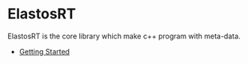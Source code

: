 # ElastosRT

ElastosRT is the core library which make c++ program with meta-data.

+ [Getting Started](DevDoc/docs/getting_started.md)
